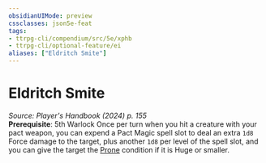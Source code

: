 ```yaml
---
obsidianUIMode: preview
cssclasses: json5e-feat
tags:
- ttrpg-cli/compendium/src/5e/xphb
- ttrpg-cli/optional-feature/ei
aliases: ["Eldritch Smite"]
---
```

# Eldritch Smite
*Source: Player's Handbook (2024) p. 155*  
**Prerequisite**: 5th Warlock
Once per turn when you hit a creature with your pact weapon, you can expend a Pact Magic spell slot to deal an extra `1d8` Force damage to the target, plus another `1d8` per level of the spell slot, and you can give the target the [Prone](2-Mechanics/CLI/rules/conditions.md#Prone) condition if it is Huge or smaller.